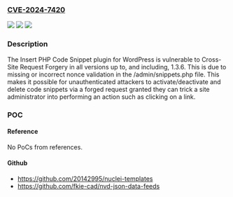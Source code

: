 ### [CVE-2024-7420](https://cve.mitre.org/cgi-bin/cvename.cgi?name=CVE-2024-7420)
![](https://img.shields.io/static/v1?label=Product&message=Insert%20PHP%20Code%20Snippet&color=blue)
![](https://img.shields.io/static/v1?label=Version&message=*%3C%3D%201.3.6%20&color=brighgreen)
![](https://img.shields.io/static/v1?label=Vulnerability&message=CWE-352%20Cross-Site%20Request%20Forgery%20(CSRF)&color=brighgreen)

### Description

The Insert PHP Code Snippet plugin for WordPress is vulnerable to Cross-Site Request Forgery in all versions up to, and including, 1.3.6. This is due to missing or incorrect nonce validation in the /admin/snippets.php file. This makes it possible for unauthenticated attackers to activate/deactivate and delete code snippets via a forged request granted they can trick a site administrator into performing an action such as clicking on a link.

### POC

#### Reference
No PoCs from references.

#### Github
- https://github.com/20142995/nuclei-templates
- https://github.com/fkie-cad/nvd-json-data-feeds

